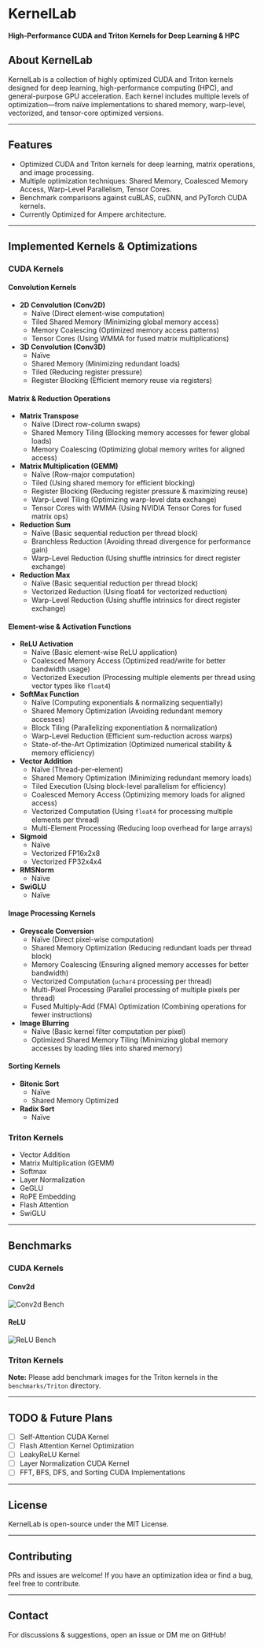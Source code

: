 # KernelLab

**High-Performance CUDA and Triton Kernels for Deep Learning & HPC**

## About KernelLab

KernelLab is a collection of highly optimized CUDA and Triton kernels designed for deep learning, high-performance computing (HPC), and general-purpose GPU acceleration. Each kernel includes multiple levels of optimization—from naïve implementations to shared memory, warp-level, vectorized, and tensor-core optimized versions.

---

## Features

- Optimized CUDA and Triton kernels for deep learning, matrix operations, and image processing.
- Multiple optimization techniques: Shared Memory, Coalesced Memory Access, Warp-Level Parallelism, Tensor Cores.
- Benchmark comparisons against cuBLAS, cuDNN, and PyTorch CUDA kernels.
- Currently Optimized for Ampere architecture.

---

## Implemented Kernels & Optimizations

### CUDA Kernels

#### Convolution Kernels

- **2D Convolution (Conv2D)**
  - Naïve (Direct element-wise computation)
  - Tiled Shared Memory (Minimizing global memory access)
  - Memory Coalescing (Optimized memory access patterns)
  - Tensor Cores (Using WMMA for fused matrix multiplications)
- **3D Convolution (Conv3D)**
  - Naïve
  - Shared Memory (Minimizing redundant loads)
  - Tiled (Reducing register pressure)
  - Register Blocking (Efficient memory reuse via registers)

#### Matrix & Reduction Operations

- **Matrix Transpose**
  - Naïve (Direct row-column swaps)
  - Shared Memory Tiling (Blocking memory accesses for fewer global loads)
  - Memory Coalescing (Optimizing global memory writes for aligned access)
- **Matrix Multiplication (GEMM)**
  - Naïve (Row-major computation)
  - Tiled (Using shared memory for efficient blocking)
  - Register Blocking (Reducing register pressure & maximizing reuse)
  - Warp-Level Tiling (Optimizing warp-level data exchange)
  - Tensor Cores with WMMA (Using NVIDIA Tensor Cores for fused matrix ops)
- **Reduction Sum**
  - Naïve (Basic sequential reduction per thread block)
  - Branchless Reduction (Avoiding thread divergence for performance gain)
  - Warp-Level Reduction (Using shuffle intrinsics for direct register exchange)
- **Reduction Max**
  - Naïve (Basic sequential reduction per thread block)
  - Vectorized Reduction (Using float4 for vectorized reduction)
  - Warp-Level Reduction (Using shuffle intrinsics for direct register exchange)

#### Element-wise & Activation Functions

- **ReLU Activation**
  - Naïve (Basic element-wise ReLU application)
  - Coalesced Memory Access (Optimized read/write for better bandwidth usage)
  - Vectorized Execution (Processing multiple elements per thread using vector types like `float4`)
- **SoftMax Function**
  - Naïve (Computing exponentials & normalizing sequentially)
  - Shared Memory Optimization (Avoiding redundant memory accesses)
  - Block Tiling (Parallelizing exponentiation & normalization)
  - Warp-Level Reduction (Efficient sum-reduction across warps)
  - State-of-the-Art Optimization (Optimized numerical stability & memory efficiency)
- **Vector Addition**
  - Naïve (Thread-per-element)
  - Shared Memory Optimization (Minimizing redundant memory loads)
  - Tiled Execution (Using block-level parallelism for efficiency)
  - Coalesced Memory Access (Optimizing memory loads for aligned access)
  - Vectorized Computation (Using `float4` for processing multiple elements per thread)
  - Multi-Element Processing (Reducing loop overhead for large arrays)
- **Sigmoid**
  - Naïve
  - Vectorized FP16x2x8
  - Vectorized FP32x4x4
- **RMSNorm**
  - Naïve
- **SwiGLU**
  - Naïve

#### Image Processing Kernels

- **Greyscale Conversion**
  - Naïve (Direct pixel-wise computation)
  - Shared Memory Optimization (Reducing redundant loads per thread block)
  - Memory Coalescing (Ensuring aligned memory accesses for better bandwidth)
  - Vectorized Computation (`uchar4` processing per thread)
  - Multi-Pixel Processing (Parallel processing of multiple pixels per thread)
  - Fused Multiply-Add (FMA) Optimization (Combining operations for fewer instructions)
- **Image Blurring**
  - Naïve (Basic kernel filter computation per pixel)
  - Optimized Shared Memory Tiling (Minimizing global memory accesses by loading tiles into shared memory)

#### Sorting Kernels

- **Bitonic Sort**
  - Naïve
  - Shared Memory Optimized
- **Radix Sort**
  - Naïve

### Triton Kernels

- Vector Addition
- Matrix Multiplication (GEMM)
- Softmax
- Layer Normalization
- GeGLU
- RoPE Embedding
- Flash Attention
- SwiGLU

---

## Benchmarks

### CUDA Kernels

#### Conv2d
![Conv2d Bench](benchmarks/CUDA/Conv2d_bench.png)

#### ReLU
![ReLU Bench](benchmarks/CUDA/ReLU_bench.png)

### Triton Kernels

**Note:** Please add benchmark images for the Triton kernels in the `benchmarks/Triton` directory.

---

## TODO & Future Plans

- [ ] Self-Attention CUDA Kernel
- [ ] Flash Attention Kernel Optimization
- [ ] LeakyReLU Kernel
- [ ] Layer Normalization CUDA Kernel
- [ ] FFT, BFS, DFS, and Sorting CUDA Implementations

---

## License

KernelLab is open-source under the MIT License.

---

## Contributing

PRs and issues are welcome! If you have an optimization idea or find a bug, feel free to contribute.

---

## Contact

For discussions & suggestions, open an issue or DM me on GitHub!